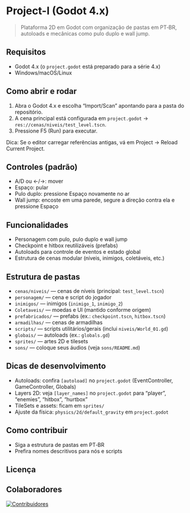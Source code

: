 # Project-I (Godot 4.x)

> Plataforma 2D em Godot com organização de pastas em PT‑BR, autoloads e mecânicas como pulo duplo e wall jump.

## Requisitos

- Godot 4.x (o `project.godot` está preparado para a série 4.x)
- Windows/macOS/Linux

## Como abrir e rodar

1. Abra o Godot 4.x e escolha “Import/Scan” apontando para a pasta do repositório.
2. A cena principal está configurada em `project.godot` → `res://cenas/niveis/test_level.tscn`.
3. Pressione F5 (Run) para executar.

Dica: Se o editor carregar referências antigas, vá em Project → Reload Current Project.

## Controles (padrão)

- A/D ou ←/→: mover
- Espaço: pular
- Pulo duplo: pressione Espaço novamente no ar
- Wall jump: encoste em uma parede, segure a direção contra ela e pressione Espaço

## Funcionalidades

- Personagem com pulo, pulo duplo e wall jump
- Checkpoint e hitbox reutilizáveis (prefabs)
- Autoloads para controle de eventos e estado global
- Estrutura de cenas modular (níveis, inimigos, coletáveis, etc.)

## Estrutura de pastas

- `cenas/niveis/` — cenas de níveis (principal: `test_level.tscn`)
- `personagem/` — cena e script do jogador
- `inimigos/` — inimigos (`inimigo_1`, `inimigo_2`)
- `Coletaveis/` — moedas e UI (mantido conforme origem)
- `prefabricados/` — prefabs (ex.: `checkpoint.tscn`, `hitbox.tscn`)
- `armadilhas/` — cenas de armadilhas
- `scripts/` — scripts utilitários/gerais (inclui `niveis/World_01.gd`)
- `globais/` — autoloads (ex.: `globals.gd`)
- `sprites/` — artes 2D e tilesets
- `sons/` — coloque seus áudios (veja `sons/README.md`)

## Dicas de desenvolvimento

- Autoloads: confira `[autoload]` no `project.godot` (EventController, GameController, Globals)
- Layers 2D: veja `[layer_names]` no `project.godot` para “player”, “enemies”, “hitbox”, “hurtbox”
- TileSets e assets: ficam em `sprites/`
- Ajuste da física: `physics/2d/default_gravity` em `project.godot`

## Como contribuir

- Siga a estrutura de pastas em PT‑BR
- Prefira nomes descritivos para nós e scripts

## Licença


## Colaboradores

<!-- markdownlint-disable MD033 -->
<a href="https://github.com/Zapitos/Project-I/graphs/contributors">
 <img src="https://contrib.rocks/image?repo=Zapitos/Project-I" alt="Contribuidores" />
</a>
<!-- markdownlint-enable MD033 -->
